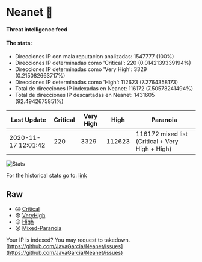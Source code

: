 # Neanet :hocho:
#### Threat intelligence feed
#### The stats:

- Direcciones IP con mala reputacion analizadas: 1547777 (100%)
- Direcciones IP determinadas como 'Critical':  220 (0.0142139339194%)
- Direcciones IP determinadas como 'Very High':  3329 (0.215082663717%)
- Direcciones IP determinadas como 'High':  112623 (7.2764358173)
- Total de direcciones IP indexadas en Neanet:  116172 (7.50573241494%)
- Total de direcciones IP descartadas en Neanet:  1431605 (92.4942675851%)

| Last Update | Critical | Very High | High | Paranoia |
| --- | --- | --- | --- | --- |
| 2020-11-17 12:01:42 | 220 | 3329 | 112623 | 116172 mixed list (Critical + Very High + High)|

![Stats](https://docs.google.com/spreadsheets/d/e/2PACX-1vSnaNMIXVabIpDJjufMlzH7poXnshF3mgd8Is1g9ytUEzVsP5my4Trn8f-xkoLLQ38xpL3HtmUexLo6/pubchart?oid=501124687&format=image)

For the historical stats go to: [link](/stats.csv)
## Raw
- :scream: [Critical](https://raw.githubusercontent.com/JavaGarcia/Neanet/master/blacklists/neanet_critical.txt)
- :fearful: [VeryHigh](https://raw.githubusercontent.com/JavaGarcia/Neanet/master/blacklists/neanet_veryHigh.txtt)
- :frowning: [High](https://raw.githubusercontent.com/JavaGarcia/Neanet/master/blacklists/neanet_high.txt)
- :dizzy_face: [Mixed-Paranoia](https://raw.githubusercontent.com/JavaGarcia/Neanet/master/blacklists/neanet_all.txt)


Your IP is indexed? You may request to takedown. [https://github.com/JavaGarcia/Neanet/issues](https://github.com/JavaGarcia/Neanet/issues)






























































































































































































































































































































































































































































































































































































































































































































































































































































































































































































































































































































































































































































































































































































































































































































































































































































































































































































































































































































































































































































































































































































































































































